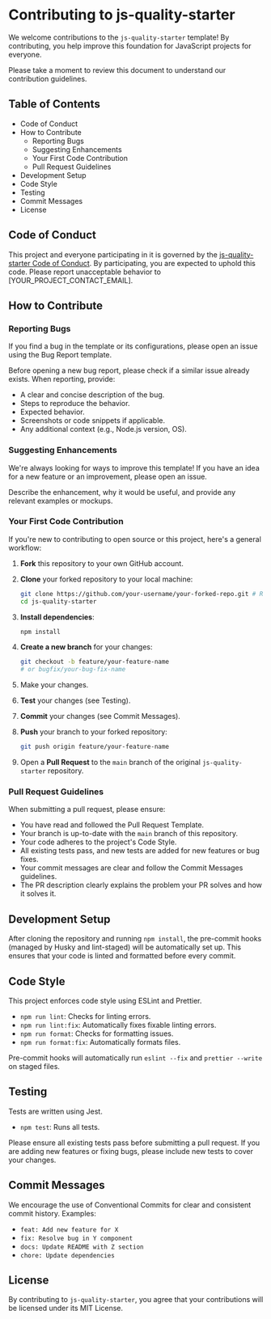 # Contributing to js-quality-starter

We welcome contributions to the `js-quality-starter` template! By contributing, you help improve this foundation for JavaScript projects for everyone.

Please take a moment to review this document to understand our contribution guidelines.

## Table of Contents

- Code of Conduct
- How to Contribute
  - Reporting Bugs
  - Suggesting Enhancements
  - Your First Code Contribution
  - Pull Request Guidelines
- Development Setup
- Code Style
- Testing
- Commit Messages
- License

## Code of Conduct

This project and everyone participating in it is governed by the [js-quality-starter Code of Conduct](CODE_OF_CONDUCT.md). By participating, you are expected to uphold this code. Please report unacceptable behavior to [YOUR_PROJECT_CONTACT_EMAIL].


## How to Contribute

### Reporting Bugs

If you find a bug in the template or its configurations, please open an issue using the Bug Report template.

Before opening a new bug report, please check if a similar issue already exists. When reporting, provide:

- A clear and concise description of the bug.
- Steps to reproduce the behavior.
- Expected behavior.
- Screenshots or code snippets if applicable.
- Any additional context (e.g., Node.js version, OS).

### Suggesting Enhancements

We're always looking for ways to improve this template! If you have an idea for a new feature or an improvement, please open an issue.

Describe the enhancement, why it would be useful, and provide any relevant examples or mockups.

### Your First Code Contribution

If you're new to contributing to open source or this project, here's a general workflow:

1. **Fork** this repository to your own GitHub account.
2. **Clone** your forked repository to your local machine:

   ```bash
   git clone https://github.com/your-username/your-forked-repo.git # Replace with your forked repository URL
   cd js-quality-starter
   ```

3. **Install dependencies**:

   ```bash
   npm install
   ```

4. **Create a new branch** for your changes:

   ```bash
   git checkout -b feature/your-feature-name
   # or bugfix/your-bug-fix-name
   ```

5. Make your changes.
6. **Test** your changes (see Testing).
7. **Commit** your changes (see Commit Messages).
8. **Push** your branch to your forked repository:

   ```bash
   git push origin feature/your-feature-name
   ```

9. Open a **Pull Request** to the `main` branch of the original `js-quality-starter` repository.

### Pull Request Guidelines

When submitting a pull request, please ensure:

- You have read and followed the Pull Request Template.
- Your branch is up-to-date with the `main` branch of this repository.
- Your code adheres to the project's Code Style.
- All existing tests pass, and new tests are added for new features or bug fixes.
- Your commit messages are clear and follow the Commit Messages guidelines.
- The PR description clearly explains the problem your PR solves and how it solves it.

## Development Setup

After cloning the repository and running `npm install`, the pre-commit hooks (managed by Husky and lint-staged) will be automatically set up. This ensures that your code is linted and formatted before every commit.

## Code Style

This project enforces code style using ESLint and Prettier.

- `npm run lint`: Checks for linting errors.
- `npm run lint:fix`: Automatically fixes fixable linting errors.
- `npm run format`: Checks for formatting issues.
- `npm run format:fix`: Automatically formats files.

Pre-commit hooks will automatically run `eslint --fix` and `prettier --write` on staged files.

## Testing

Tests are written using Jest.

- `npm test`: Runs all tests.

Please ensure all existing tests pass before submitting a pull request. If you are adding new features or fixing bugs, please include new tests to cover your changes.

## Commit Messages

We encourage the use of Conventional Commits for clear and consistent commit history. Examples:

- `feat: Add new feature for X`
- `fix: Resolve bug in Y component`
- `docs: Update README with Z section`
- `chore: Update dependencies`

## License

By contributing to `js-quality-starter`, you agree that your contributions will be licensed under its MIT License.
